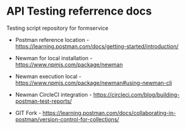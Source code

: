 # API Testing referrence docs
Testing script repository for formservice

* Postman reference location - https://learning.postman.com/docs/getting-started/introduction/
  
* Newman for local installation  - https://www.npmjs.com/package/newman

* Newman execution local - https://www.npmjs.com/package/newman#using-newman-cli

* Newman CircleCI integration - https://circleci.com/blog/building-postman-test-reports/
   
* GIT Fork - https://learning.postman.com/docs/collaborating-in-postman/version-control-for-collections/

